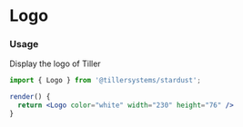 # Logo

### Usage

Display the logo of Tiller

```jsx
import { Logo } from '@tillersystems/stardust';

render() {
  return <Logo color="white" width="230" height="76" />
}
```

<!-- STORY -->

<!-- PROPS -->
